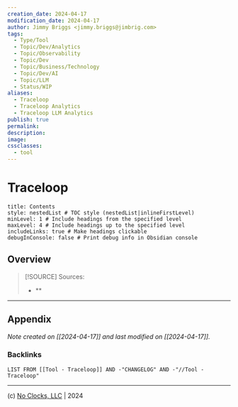 ```yaml
---
creation_date: 2024-04-17
modification_date: 2024-04-17
author: Jimmy Briggs <jimmy.briggs@jimbrig.com>
tags:
  - Type/Tool
  - Topic/Dev/Analytics
  - Topic/Observability
  - Topic/Dev
  - Topic/Business/Technology
  - Topic/Dev/AI
  - Topic/LLM
  - Status/WIP
aliases:
  - Traceloop
  - Traceloop Analytics
  - Traceloop LLM Analytics
publish: true
permalink:
description:
image:
cssclasses:
  - tool
---
```



# Traceloop

```table-of-contents
title: Contents 
style: nestedList # TOC style (nestedList|inlineFirstLevel)
minLevel: 1 # Include headings from the specified level
maxLevel: 4 # Include headings up to the specified level
includeLinks: true # Make headings clickable
debugInConsole: false # Print debug info in Obsidian console
```

## Overview

> [!SOURCE] Sources:
> - **

***

## Appendix

*Note created on [[2024-04-17]] and last modified on [[2024-04-17]].*

### Backlinks

```dataview
LIST FROM [[Tool - Traceloop]] AND -"CHANGELOG" AND -"//Tool - Traceloop"
```

***

(c) [No Clocks, LLC](https://github.com/noclocks) | 2024
